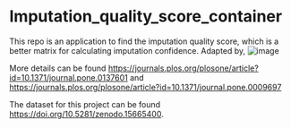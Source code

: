 # Imputation_quality_score_container
This repo is an application to find the imputation quality score, which is a better matrix for calculating imputation confidence. Adapted by, 
![image](https://github.com/user-attachments/assets/aa49e576-7b7c-46d0-b63a-a7d0879b77c5)

More details can be found https://journals.plos.org/plosone/article?id=10.1371/journal.pone.0137601 and https://journals.plos.org/plosone/article?id=10.1371/journal.pone.0009697

The dataset for this project can be found https://doi.org/10.5281/zenodo.15665400.

